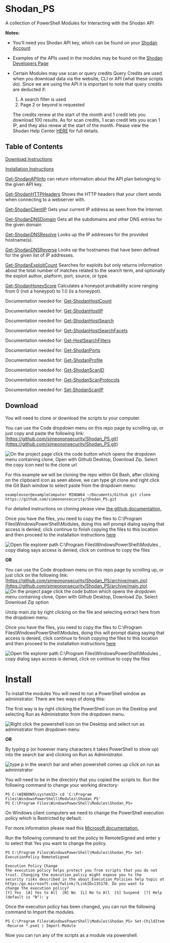 # Shodan_PS
A collection of PowerShell Modules for Interacting with the Shodan API

**Notes:**
- You'll need you Shodan API key, which can be found on your [Shodan Account](https://account.shodan.io/)
- Examples of the APIs used in the modules may be found on the [Shodan Developers Page](https://developer.shodan.io/api)

- Certain Modules may use scan or query credits Query Credits are used when you download data via the website, CLI or API (what these scripts do).
Since we are using the API it is important to note that query credits are deducted if:
   1. A search filter is used
   2. Page 2 or beyond is requested
   
   The credits renew at the start of the month and 1 credit lets you download 100 results.
   As for scan credits, 1 scan credit lets you scan 1 IP, and they also renew at the start of the month.
   Please view the Shodan Help Center [HERE](https://help.shodan.io/the-basics/credit-types-explained) for full details.
   
## Table of Contents  

[Download Instructions](https://github.com/simeononsecurity/Shodan_PS#download)

[Installation Instructions](https://github.com/simeononsecurity/Shodan_PS#install)

[Get-ShodanAPIInfo](https://github.com/simeononsecurity/Shodan_PS/tree/main/Get-ShodanAPIInfo) can return information about the API plan belonging to the given API key.

[Get-ShodanHTTPHeaders](https://github.com/simeononsecurity/Shodan_PS/tree/main/Get-ShodanHTTPHeaders) Shows the HTTP headers that your client sends when connecting to a webserver with.

[Get-ShodanClientIP](https://github.com/simeononsecurity/Shodan_PS/tree/main/Get-ShodanClientIP) Gets your current IP address as seen from the Internet.

[Get-ShodanDNSDomain](https://github.com/simeononsecurity/Shodan_PS/tree/main/Get-ShodanDNSDomain) Gets all the subdomains and other DNS entries for the given domain

[Get-ShodanDNSResolve](https://github.com/simeononsecurity/Shodan_PS/tree/main/Get-ShodanDNSResolve) Looks up the IP addresses for the provided hostname(s).

[Get-ShodanDNSReverse](https://github.com/simeononsecurity/Shodan_PS/tree/main/Get-ShodanDNSReverse) Looks up the hostnames that have been defined for the given list of IP addresses.

[Get-ShodanExploitCount](https://github.com/simeononsecurity/Shodan_PS/tree/main/Get-ShodanExploitCount) Searches for exploits but only returns information about the total number of matches related to the search term, and optionally the exploit author, platform, port, source, or type.

[Get-ShodanHoneyScore](https://github.com/simeononsecurity/Shodan_PS/tree/main/Get-ShodanHoneyScore) Calculates a honeypot probability score ranging from 0 (not a honeypot) to 1.0 (is a honeypot).

Documentation needed for: [Get-ShodanHostCount](https://github.com/simeononsecurity/Shodan_PS/tree/main/Get-ShodanHostCount)

Documentation needed for: [Get-ShodanHostIP](https://github.com/simeononsecurity/Shodan_PS/tree/main/Get-ShodanHostIP)

Documentation needed for: [Get-ShodanHostSearch](https://github.com/simeononsecurity/Shodan_PS/tree/main/Get-ShodanHostSearch)

Documentation needed for: [Get-ShodanHostSearchFacets](https://github.com/simeononsecurity/Shodan_PS/tree/main/Get-ShodanHostSearchFacets)

Documentation needed for: [Get-HostSearchFilters](https://github.com/simeononsecurity/Shodan_PS/tree/main/Get-HostSearchFilters)

Documentation needed for: [Get-ShodanPorts](https://github.com/simeononsecurity/Shodan_PS/tree/main/Get-ShodanPorts)

Documentation needed for: [Get-ShodanProfile](https://github.com/simeononsecurity/Shodan_PS/tree/main/Get-ShodanProfile)

Documentation needed for: [Get-ShodanScanID](https://github.com/simeononsecurity/Shodan_PS/tree/main/Get-ShodanScanID)

Documentation needed for: [Get-ShodanScanProtocols](https://github.com/simeononsecurity/Shodan_PS/tree/main/Get-ShodanScanProtocols)

Documentation needed for: [Set-ShodanScanIP](https://github.com/simeononsecurity/Shodan_PS/tree/main/Set-ShodanScanIP)



<a name="Download"></a>
## Download

You will need to clone or download the scripts to your computer.


You can use the Code dropdown menu on this repo page by scrolling up, or just copy and paste the following link:  [https://github.com/simeononsecurity/Shodan_PS.git](https://github.com/simeononsecurity/Shodan_PS.git)

![On the project page click the code button which opens the dropdown menu containing clone, Open with Github Desktop, Download Zip. Select the copy icon next to the clone url](https://github.com/simeononsecurity/Shodan_PS/blob/main/demo/download.gif)

For this example we will be cloning the repo within Git Bash, after clicking on the clipboard icon as seen above, we can type git clone and right click the Git Bash window to select paste from the dropdown menu:
```
exampleuser@exampleComputer MINGW64 ~/Documents/Github git clone https://github.com/simeononsecurity/Shodan_PS.git
```
For detailed instructions on cloning please view [the github documentation.](https://docs.github.com/en/free-pro-team@latest/github/creating-cloning-and-archiving-repositories/cloning-a-repository)

Once you have the files, you need to copy the files to C:\Program Files\WindowsPowerShell\Modules, doing this will prompt dialog saying that access is denied, click continue to finish copying the files to this location and then proceed to the installation instructions [here](#Install)

![Open file explorer path C:\Program Files\WindowsPowerShell\Modules , copy dialog says access is denied, click on continue to copy the files](https://github.com/simeononsecurity/Shodan_PS/blob/main/demo/copyasadmin.png)


**OR**

You can use the Code dropdown menu on this repo page by scrolling up, or just click on the following link:
[https://github.com/simeononsecurity/Shodan_PS/archive/main.zip](https://github.com/simeononsecurity/Shodan_PS/archive/main.zip)
![On the project page click the code button which opens the dropdown menu containing clone, Open with Github Desktop, Download Zip. Select Download Zip option](https://github.com/simeononsecurity/Shodan_PS/blob/main/demo/downloadzip.gif)

Unzip main.zip by right clicking on the file and selecting extract here from the dropdown menu.

Once you have the files, you need to copy the files to C:\Program Files\WindowsPowerShell\Modules, doing this will prompt dialog saying that access is denied, click continue to finish copying the files to this location and then proceed to the installation instructions [here](#Install)

![Open file explorer path C:\Program Files\WindowsPowerShell\Modules , copy dialog says access is denied, click on continue to copy the files](https://github.com/simeononsecurity/Shodan_PS/blob/main/demo/copyasadmin.png)




# Install
<a name="Install"></a>


To install the modules You will need to run a PowerShell window as administrator.
There are two ways of doing this:

The first way is by right clicking the PowerShell icon on the Desktop and selecting Run as Administrator from the dropdown menu.

![Right click the powershell icon on the Desktop and select run as administrator from dropdown menu](https://github.com/simeononsecurity/Shodan_PS/blob/main/demo/RcRunAsAdmin.gif)

**OR**

By typing p (or however many characters it takes PowerShell to show up) into the search bar and clicking on Run as Administrator.

![type p in the search bar and when powershell comes up click on run as administrator](https://github.com/simeononsecurity/Shodan_PS/blob/main/demo/SearchBarRunAsAdmin.gif)


You will need to be in the directory that you copied the scripts to.
Run the following command to change your working directory:
```
PS C:\WINDOWS\system32> cd 'C:\Program Files\WindowsPowerShell\Modules\Shodan_PS'
PS C:\Program Files\WindowsPowerShell\Modules\Shodan_PS>
```
On Windows client computers we need to change the PowerShell execution policy which is Restricted by default.
 
For more information please read this [Microsoft documentation.](https:/go.microsoft.com/fwlink/?LinkID=135170)

Run the following command to set the policy to RemoteSigned and enter y to select that Yes you want to change the policy.
```
PS C:\Program Files\WindowsPowerShell\Modules\Shodan_PS> Set-ExecutionPolicy RemoteSigned

Execution Policy Change 
The execution policy helps protect you from scripts that you do not trust. Changing the execution policy might expose you to the
security risks described in the about_Execution_Policies help topic at https:/go.microsoft.com/fwlink/?LinkID=135170. Do you want to
change the execution policy?
[Y] Yes  [A] Yes to All  [N] No  [L] No to All  [S] Suspend  [?] Help (default is "N"): y
```
Once the execution policy has been changed, you can run the following command to Import the modules.

```
PS C:\Program Files\WindowsPowerShell\Modules\Shodan_PS> Set-ChildItem -Recurse *.psm1 | Import-Module
```
Now you can run any of the scripts as a module via powershell. 



